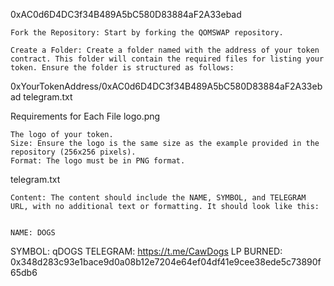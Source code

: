 0xAC0d6D4DC3f34B489A5bC580D83884aF2A33ebad

    Fork the Repository: Start by forking the QOMSWAP repository.

    Create a Folder: Create a folder named with the address of your token contract. This folder will contain the required files for listing your token. Ensure the folder is structured as follows:


0xYourTokenAddress/0xAC0d6D4DC3f34B489A5bC580D83884aF2A33ebad
    telegram.txt

Requirements for Each File
logo.png

    The logo of your token.
    Size: Ensure the logo is the same size as the example provided in the repository (256x256 pixels).
    Format: The logo must be in PNG format.

telegram.txt

    Content: The content should include the NAME, SYMBOL, and TELEGRAM URL, with no additional text or formatting. It should look like this:


    NAME: DOGS
SYMBOL: qDOGS
TELEGRAM: https://t.me/CawDogs
LP BURNED: 0x348d283c93e1bace9d0a08b12e7204e64ef04df41e9cee38ede5c73890f65db6


